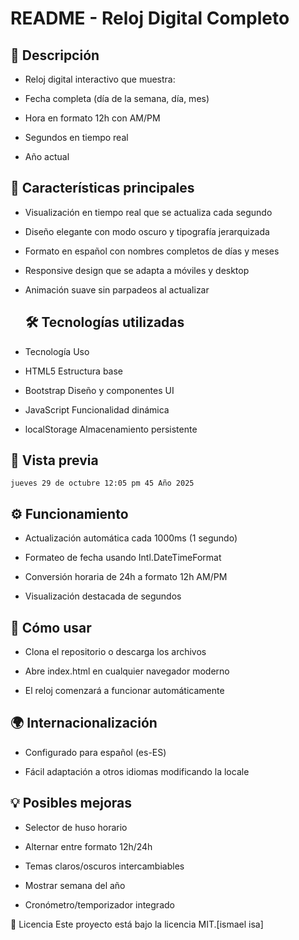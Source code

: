 #  README - Reloj Digital Completo
## 🌟 Descripción
- Reloj digital interactivo que muestra:

- Fecha completa (día de la semana, día, mes)

- Hora en formato 12h con AM/PM

- Segundos en tiempo real

- Año actual

## 🚀 Características principales
- Visualización en tiempo real que se actualiza cada segundo

- Diseño elegante con modo oscuro y tipografía jerarquizada

- Formato en español con nombres completos de días y meses

- Responsive design que se adapta a móviles y desktop

- Animación suave sin parpadeos al actualizar

  ## 🛠 Tecnologías utilizadas
- Tecnología	Uso
- HTML5	Estructura base
- Bootstrap	Diseño y componentes UI
- JavaScript	Funcionalidad dinámica
- localStorage	Almacenamiento persistente

## 🎨 Vista previa
``
jueves 29 de octubre
12:05 pm
45
Año 2025
``

## ⚙️ Funcionamiento
- Actualización automática cada 1000ms (1 segundo)

- Formateo de fecha usando Intl.DateTimeFormat

- Conversión horaria de 24h a formato 12h AM/PM

- Visualización destacada de segundos

## 📌 Cómo usar
- Clona el repositorio o descarga los archivos

- Abre index.html en cualquier navegador moderno

- El reloj comenzará a funcionar automáticamente

## 🌍 Internacionalización
- Configurado para español (es-ES)

- Fácil adaptación a otros idiomas modificando la locale

## 💡 Posibles mejoras
- Selector de huso horario

- Alternar entre formato 12h/24h

- Temas claros/oscuros intercambiables

- Mostrar semana del año

- Cronómetro/temporizador integrado
  
📄 Licencia
Este proyecto está bajo la licencia MIT.[ismael isa]
